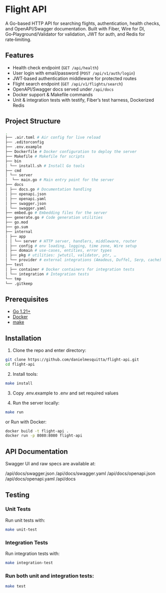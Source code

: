 # Flight API

A Go-based HTTP API for searching flights, authentication, health checks, and OpenAPI/Swagger documentation. Built with Fiber, Wire for DI, Go‑Playground/Validator for validation, JWT for auth, and Redis for rate‑limiting.

## Features

- Health check endpoint (`GET /api/health`)
- User login with email/password (`POST /api/v1/auth/login`)
- JWT‑based authentication middleware for protected routes
- Flight search endpoint (`GET /api/v1/flights/search`)
- OpenAPI/Swagger docs served under `/api/docs`
- Docker support & Makefile commands
- Unit & integration tests with testify, Fiber’s test harness, Dockerized Redis

## Project Structure

```sh
.
├── .air.toml # Air config for live reload
├── .editorconfig
├── .env.example
├── Dockerfile # Docker configuration to deploy the server
├── Makefile # Makefile for scripts
├── bin
│ └── install.sh # Install Go tools
├── cmd
│ └── server
│  └── main.go # Main entry point for the server
├── docs
│ ├── docs.go # Documentation handling
│ ├── openapi.json
│ ├── openapi.yaml
│ ├── swagger.json
│ └── swagger.yaml
├── embed.go # Embedding files for the server
├── generate.go # Code generation utilities
├── go.mod
├── go.sum
├── internal
│ ├── app
│ │ └── server # HTTP server, handlers, middleware, router
│ ├── config # env loading, logging, time zone, Wire setup
│ ├── domain # use‑cases, entities, error types
│ ├── pkg # utilities: jwtutil, validator, ptr, …
│ └── provider # external integrations (Amadeus, Duffel, Serp, cache)
├── test
│ ├── container # Docker containers for integration tests
│ └── integration # Integration tests
└── tmp
└── .gitkeep
```

## Prerequisites

- [Go 1.21+](https://go.dev/doc/install)
- [Docker](https://docs.docker.com/engine/install/)
- [make](https://www.gnu.org/software/make/)

## Installation

1. Clone the repo and enter directory:

```sh
git clone https://github.com/danielmesquitta/flight-api.git
cd flight-api
```

2. Install tools:

```sh
make install
```

3. Copy .env.example to .env and set required values

4. Run the server locally:

```sh
make run
```

or Run with Docker:

```sh
docker build -t flight-api .
docker run -p 8080:8080 flight-api
```

## API Documentation

Swagger UI and raw specs are available at:

/api/docs/swagger.json
/api/docs/swagger.yaml
/api/docs/openapi.json
/api/docs/openapi.yaml
/api/docs

## Testing

### Unit Tests

Run unit tests with:

```sh
make unit-test
```

### Integration Tests

Run integration tests with:

```sh
make integration-test
```

### Run both unit and integration tests:

```sh
make test
```

